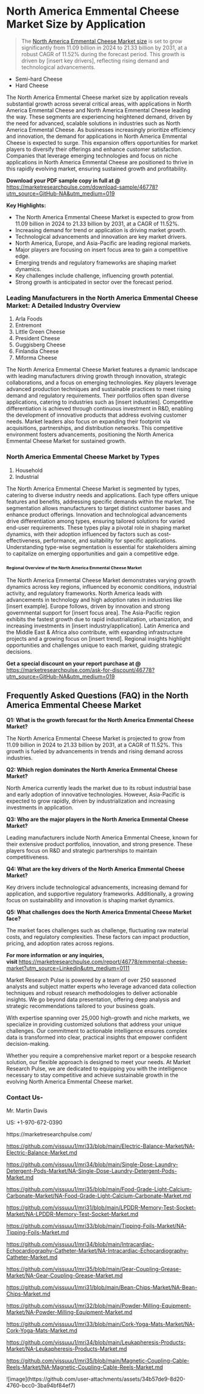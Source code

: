 <h1>North America Emmental Cheese Market&nbsp;Size by Application</h1><blockquote><p>The <a href="https://marketresearchpulse.com/download-sample/46778?utm_source=GitHub-NA&amp;utm_medium=019">North America Emmental Cheese Market size</a> is set to grow significantly from 11.09 billion in 2024 to 21.33 billion by 2031, at a robust CAGR of 11.52% during the forecast period. This growth is driven by [insert key drivers], reflecting rising demand and technological advancements.</p></blockquote><ul><li>Semi-hard Cheese<li> Hard Cheese</li></ul><p>The North America Emmental Cheese market size by application reveals substantial growth across several critical areas, with applications in North America Emmental Cheese and North America Emmental Cheese leading the way. These segments are experiencing heightened demand, driven by the need for advanced, scalable solutions in industries such as North America Emmental Cheese. As businesses increasingly prioritize efficiency and innovation, the demand for applications in North America Emmental Cheese is expected to surge. This expansion offers opportunities for market players to diversify their offerings and enhance customer satisfaction. Companies that leverage emerging technologies and focus on niche applications in North America Emmental Cheese are positioned to thrive in this rapidly evolving market, ensuring sustained growth and profitability.</p><p><strong>Download your PDF sample copy in full at @ </strong><a href="https://marketresearchpulse.com/download-sample/46778?utm_source=GitHub-NA&amp;utm_medium=019">https://marketresearchpulse.com/download-sample/46778?utm_source=GitHub-NA&amp;utm_medium=019</a></p><p><strong>Key Highlights: </strong></p><ul><li>The North America Emmental Cheese Market is expected to grow from 11.09 billion in 2024 to 21.33 billion by 2031, at a CAGR of 11.52%.</li><li>Increasing demand for trend or application is driving market growth.</li><li>Technological advancements and innovation are key market drivers.</li><li>North America, Europe, and Asia-Pacific are leading regional markets.</li><li>Major players are focusing on insert focus area to gain a competitive edge.</li><li>Emerging trends and regulatory frameworks are shaping market dynamics.</li><li>Key challenges include challenge, influencing growth potential.</li><li>Strong growth is anticipated in sector over the forecast period.</li></ul><h3>Leading Manufacturers in the North America Emmental Cheese Market: A Detailed Industry Overview</h3><ol><li>Arla Foods</li><li>Entremont</li><li>Little Green Cheese</li><li>President Cheese</li><li>Guggisberg Cheese</li><li>Finlandia Cheese</li><li>Miforma Cheese</li></ol><div class="flex max-w-full flex-col flex-grow"><div class="min-h-8 text-message flex w-full flex-col items-end gap-2 whitespace-normal break-words [.text-message+&amp;]:mt-5" dir="auto" data-message-author-role="assistant" data-message-id="fd8432e4-4910-450d-b182-61b7bfb0a01f" data-message-model-slug="gpt-4o"><div class="flex w-full flex-col gap-1 empty:hidden first:pt-[3px]"><div class="markdown prose w-full break-words dark:prose-invert light"><p>The North America Emmental Cheese Market features a dynamic landscape with leading manufacturers driving growth through innovation, strategic collaborations, and a focus on emerging technologies. Key players leverage advanced production techniques and sustainable practices to meet rising demand and regulatory requirements. Their portfolios often span diverse applications, catering to industries such as [insert industries]. Competitive differentiation is achieved through continuous investment in R&amp;D, enabling the development of innovative products that address evolving customer needs. Market leaders also focus on expanding their footprint via acquisitions, partnerships, and distribution networks. This competitive environment fosters advancements, positioning the North America Emmental Cheese Market for sustained growth.</p></div></div></div></div><h3>North America Emmental Cheese Market by Types</h3><ol><li>Household<li> Industrial</li></ol><div class="flex max-w-full flex-col flex-grow"><div class="min-h-8 text-message flex w-full flex-col items-end gap-2 whitespace-normal break-words [.text-message+&amp;]:mt-5" dir="auto" data-message-author-role="assistant" data-message-id="084470be-0bb7-4664-bddf-5156b4f41249" data-message-model-slug="gpt-4o-mini"><div class="flex w-full flex-col gap-1 empty:hidden first:pt-[3px]"><div class="markdown prose w-full break-words dark:prose-invert light"><p>The North America Emmental Cheese Market is segmented by types, catering to diverse industry needs and applications. Each type offers unique features and benefits, addressing specific demands within the market. The segmentation allows manufacturers to target distinct customer bases and enhance product offerings. Innovation and technological advancements drive differentiation among types, ensuring tailored solutions for varied end-user requirements. These types play a pivotal role in shaping market dynamics, with their adoption influenced by factors such as cost-effectiveness, performance, and suitability for specific applications. Understanding type-wise segmentation is essential for stakeholders aiming to capitalize on emerging opportunities and gain a competitive edge.</p></div></div></div></div><h3><span style="font-size: 11px;">Regional Overview of the North America Emmental Cheese Market</span></h3><div class="flex max-w-full flex-col flex-grow"><div class="min-h-8 text-message flex w-full flex-col items-end gap-2 whitespace-normal break-words [.text-message+&amp;]:mt-5" dir="auto" data-message-author-role="assistant" data-message-id="e9038762-ce64-4e30-91c9-9bd413514231" data-message-model-slug="gpt-4o-mini"><div class="flex w-full flex-col gap-1 empty:hidden first:pt-[3px]"><div class="markdown prose w-full break-words dark:prose-invert light"><p>The North America Emmental Cheese Market demonstrates varying growth dynamics across key regions, influenced by economic conditions, industrial activity, and regulatory frameworks. North America leads with advancements in technology and high adoption rates in industries like [insert example]. Europe follows, driven by innovation and strong governmental support for [insert focus area]. The Asia-Pacific region exhibits the fastest growth due to rapid industrialization, urbanization, and increasing investments in [insert industry/application]. Latin America and the Middle East &amp; Africa also contribute, with expanding infrastructure projects and a growing focus on [insert trend]. Regional insights highlight opportunities and challenges unique to each market, guiding strategic decisions.</p></div></div></div></div><p><strong>Get a special discount on your report purchase at @ </strong><a href="https://marketresearchpulse.com/ask-for-discount/46778?utm_source=GitHub-NA&amp;utm_medium=019">https://marketresearchpulse.com/ask-for-discount/46778?utm_source=GitHub-NA&amp;utm_medium=019</a></p><h2>Frequently Asked Questions (FAQ) in the North America Emmental Cheese Market</h2><p><strong>Q1: What is the growth forecast for the North America Emmental Cheese Market?</strong></p><p>The North America Emmental Cheese Market is projected to grow from 11.09 billion in 2024 to 21.33 billion by 2031, at a CAGR of 11.52%. This growth is fueled by advancements in trends and rising demand across industries.</p><p><strong>Q2: Which region dominates the North America Emmental Cheese Market?</strong></p><p>North America currently leads the market due to its robust industrial base and early adoption of innovative technologies. However, Asia-Pacific is expected to grow rapidly, driven by industrialization and increasing investments in application.</p><p><strong>Q3: Who are the major players in the North America Emmental Cheese Market?</strong></p><p>Leading manufacturers include North America Emmental Cheese, known for their extensive product portfolios, innovation, and strong presence. These players focus on R&amp;D and strategic partnerships to maintain competitiveness.</p><p><strong>Q4: What are the key drivers of the North America Emmental Cheese Market?</strong></p><p>Key drivers include technological advancements, increasing demand for application, and supportive regulatory frameworks. Additionally, a growing focus on sustainability and innovation is shaping market dynamics.</p><p><strong>Q5: What challenges does the North America Emmental Cheese Market face?</strong></p><p>The market faces challenges such as challenge, fluctuating raw material costs, and regulatory complexities. These factors can impact production, pricing, and adoption rates across regions.</p><p><strong>For more information or any inquiries, visit&nbsp;</strong><a href="https://marketresearchpulse.com/report/46778/emmental-cheese-market?utm_source=Linkedin&utm_medium=0111">https://marketresearchpulse.com/report/46778/emmental-cheese-market?utm_source=Linkedin&utm_medium=0111</a></p><p>Market Research Pulse is powered by a team of over 250 seasoned analysts and subject matter experts who leverage advanced data collection techniques and robust research methodologies to deliver actionable insights. We go beyond data presentation, offering deep analysis and strategic recommendations tailored to your business goals.</p><p>With expertise spanning over 25,000 high-growth and niche markets, we specialize in providing customized solutions that address your unique challenges. Our commitment to actionable intelligence ensures complex data is transformed into clear, practical insights that empower confident decision-making.</p><p>Whether you require a comprehensive market report or a bespoke research solution, our flexible approach is designed to meet your needs. At Market Research Pulse, we are dedicated to equipping you with the intelligence necessary to stay competitive and achieve sustainable growth in the evolving North America Emmental Cheese market.</p><h3><strong>Contact Us-</strong></h3><p>Mr. Martin Davis</p><p>US: +1-970-672-0390</p><p>https://marketresearchpulse.com/</p><p><a href="https://github.com/vissuuu1/mri33/blob/main/Electric-Balance-Market/NA-Electric-Balance-Market.md">https://github.com/vissuuu1/mri33/blob/main/Electric-Balance-Market/NA-Electric-Balance-Market.md</a></p><p><a href="https://github.com/vissuuu1/mri34/blob/main/Single-Dose-Laundry-Detergent-Pods-Market/NA-Single-Dose-Laundry-Detergent-Pods-Market.md">https://github.com/vissuuu1/mri34/blob/main/Single-Dose-Laundry-Detergent-Pods-Market/NA-Single-Dose-Laundry-Detergent-Pods-Market.md</a></p><p><a href="https://github.com/vissuuu1/mri35/blob/main/Food-Grade-Light-Calcium-Carbonate-Market/NA-Food-Grade-Light-Calcium-Carbonate-Market.md">https://github.com/vissuuu1/mri35/blob/main/Food-Grade-Light-Calcium-Carbonate-Market/NA-Food-Grade-Light-Calcium-Carbonate-Market.md</a></p><p><a href="https://github.com/vissuuu1/mri31/blob/main/LPDDR-Memory-Test-Socket-Market/NA-LPDDR-Memory-Test-Socket-Market.md">https://github.com/vissuuu1/mri31/blob/main/LPDDR-Memory-Test-Socket-Market/NA-LPDDR-Memory-Test-Socket-Market.md</a></p><p><a href="https://github.com/vissuuu1/mri33/blob/main/Tipping-Foils-Market/NA-Tipping-Foils-Market.md">https://github.com/vissuuu1/mri33/blob/main/Tipping-Foils-Market/NA-Tipping-Foils-Market.md</a></p><p><a href="https://github.com/vissuuu1/mri34/blob/main/Intracardiac-Echocardiography-Catheter-Market/NA-Intracardiac-Echocardiography-Catheter-Market.md">https://github.com/vissuuu1/mri34/blob/main/Intracardiac-Echocardiography-Catheter-Market/NA-Intracardiac-Echocardiography-Catheter-Market.md</a></p><p><a href="https://github.com/vissuuu1/mri35/blob/main/Gear-Coupling-Grease-Market/NA-Gear-Coupling-Grease-Market.md">https://github.com/vissuuu1/mri35/blob/main/Gear-Coupling-Grease-Market/NA-Gear-Coupling-Grease-Market.md</a></p><p><a href="https://github.com/vissuuu1/mri31/blob/main/Bean-Chips-Market/NA-Bean-Chips-Market.md">https://github.com/vissuuu1/mri31/blob/main/Bean-Chips-Market/NA-Bean-Chips-Market.md</a></p><p><a href="https://github.com/vissuuu1/mri32/blob/main/Powder-Milling-Equipment-Market/NA-Powder-Milling-Equipment-Market.md">https://github.com/vissuuu1/mri32/blob/main/Powder-Milling-Equipment-Market/NA-Powder-Milling-Equipment-Market.md</a></p><p><a href="https://github.com/vissuuu1/mri33/blob/main/Cork-Yoga-Mats-Market/NA-Cork-Yoga-Mats-Market.md">https://github.com/vissuuu1/mri33/blob/main/Cork-Yoga-Mats-Market/NA-Cork-Yoga-Mats-Market.md</a></p><p><a href="https://github.com/vissuuu1/mri34/blob/main/Leukapheresis-Products-Market/NA-Leukapheresis-Products-Market.md">https://github.com/vissuuu1/mri34/blob/main/Leukapheresis-Products-Market/NA-Leukapheresis-Products-Market.md</a></p><p><a href="https://github.com/vissuuu1/mri35/blob/main/Magnetic-Coupling-Cable-Reels-Market/NA-Magnetic-Coupling-Cable-Reels-Market.md">https://github.com/vissuuu1/mri35/blob/main/Magnetic-Coupling-Cable-Reels-Market/NA-Magnetic-Coupling-Cable-Reels-Market.md</a></p>
![image](https://github.com/user-attachments/assets/34b57de9-8d20-4760-bcc0-3ba94bf84ef7)
